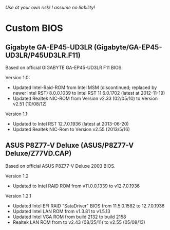 *Use at your own risk! I assume no liability!*
# Custom BIOS
## Gigabyte GA-EP45-UD3LR (Gigabyte/GA-EP45-UD3LR/P45UD3LR.F11)

Based on official GIGABYTE GA-EP45-UD3LR F11 BIOS.

Version 1.0:
* Updated Intel-Raid-ROM from Intel MSM (discontinued; replaced by newer Intel RST) 8.0.0.1039 to Intel RST 11.6.0.1702 (latest at 2012-11-19)
* Updated Realtek NIC-ROM from Version v2.33 (02/05/10) to Version v2.51 (10/08/12)

Version 1.1:
* Updated to Intel RST 12.7.0.1936 (latest at 2013-06-20)
* Updated Realtek NIC-Rom to Version v2.55 (2013/5/16)

##  ASUS P8Z77-V Deluxe (ASUS/P8Z77-V Deluxe/Z77VD.CAP)

Based on official ASUS P8Z77-V Deluxe 2003 BIOS.

 Version 1.2
* Updated to Intel RAID ROM from v11.0.0.1339 to v12.7.0.1936

Version 1.2.1
* Updated Intel EFI RAID "SataDriver" BIOS from 11.5.0.1582 to 12.7.0.1936
* Updated Intel LAN ROM from v1.3.81 to v1.5.13
* Updated Intel VGA ROM from build 2132 to build 2158
* Realtek LAN ROM from  to v2.43 (08/25/11) to v2.55 (05/08/13)
